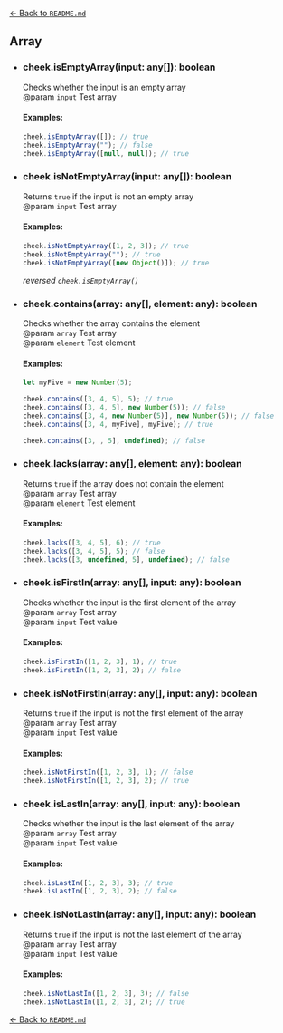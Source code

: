 [← Back to `README.md`](../README.md)

## Array
- ### cheek.isEmptyArray(input: any[]): boolean
  Checks whether the input is an empty array  
  @param `input` Test array  

  #### Examples:
  ```javascript
  cheek.isEmptyArray([]); // true
  cheek.isEmptyArray(""); // false
  cheek.isEmptyArray([null, null]); // true
  ```

- ### cheek.isNotEmptyArray(input: any[]): boolean
  Returns `true` if the input is not an empty array  
  @param `input` Test array  

  #### Examples:
  ```javascript
  cheek.isNotEmptyArray([1, 2, 3]); // true
  cheek.isNotEmptyArray(""); // true
  cheek.isNotEmptyArray([new Object()]); // true
  ```

  _reversed `cheek.isEmptyArray()`_  

- ### cheek.contains(array: any[], element: any): boolean
  Checks whether the array contains the element  
  @param `array` Test array  
  @param `element` Test element  

  #### Examples:
  ```javascript
  let myFive = new Number(5);

  cheek.contains([3, 4, 5], 5); // true
  cheek.contains([3, 4, 5], new Number(5)); // false
  cheek.contains([3, 4, new Number(5)], new Number(5)); // false
  cheek.contains([3, 4, myFive], myFive); // true

  cheek.contains([3, , 5], undefined); // false
  ```

- ### cheek.lacks(array: any[], element: any): boolean
  Returns `true` if the array does not contain the element  
  @param `array` Test array  
  @param `element` Test element  

  #### Examples:
  ```javascript
  cheek.lacks([3, 4, 5], 6); // true
  cheek.lacks([3, 4, 5], 5); // false
  cheek.lacks([3, undefined, 5], undefined); // false
  ```

- ### cheek.isFirstIn(array: any[], input: any): boolean
  Checks whether the input is the first element of the array  
  @param `array` Test array  
  @param `input` Test value  

  #### Examples:
  ```javascript
  cheek.isFirstIn([1, 2, 3], 1); // true
  cheek.isFirstIn([1, 2, 3], 2); // false
  ```

- ### cheek.isNotFirstIn(array: any[], input: any): boolean
  Returns `true` if the input is not the first element of the array  
  @param `array` Test array  
  @param `input` Test value  

  #### Examples:
  ```javascript
  cheek.isNotFirstIn([1, 2, 3], 1); // false
  cheek.isNotFirstIn([1, 2, 3], 2); // true
  ```

- ### cheek.isLastIn(array: any[], input: any): boolean
  Checks whether the input is the last element of the array  
  @param `array` Test array  
  @param `input` Test value  

  #### Examples:
  ```javascript
  cheek.isLastIn([1, 2, 3], 3); // true
  cheek.isLastIn([1, 2, 3], 2); // false
  ```

- ### cheek.isNotLastIn(array: any[], input: any): boolean
  Returns `true` if the input is not the last element of the array  
  @param `array` Test array  
  @param `input` Test value  

  #### Examples:
  ```javascript
  cheek.isNotLastIn([1, 2, 3], 3); // false
  cheek.isNotLastIn([1, 2, 3], 2); // true
  ```

[← Back to `README.md`](../README.md)
